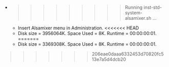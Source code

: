 * >>>>>>>>> Running inst-std-system-alsamixer.sh ...
  * Insert Alsamixer menu in Administration.
<<<<<<< HEAD
  * Disk size = 3956064K. Space Used = 8K. Runtime = 00:00:00:01.
=======
  * Disk size = 3369308K. Space Used = 8K. Runtime = 00:00:00:01.
>>>>>>> 206eae0daaa6332453d70820fc513e7a5d4dcb20
